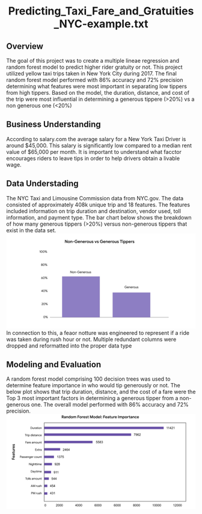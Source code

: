 <h1 align="center"> Predicting_Taxi_Fare_and_Gratuities_NYC-example.txt </h1>
<section>
  <h2>Overview</h2> <p> The goal of this project was to create a multiple lineae regression and random forest model to predict higher rider gratuity or not. This project utilized yellow taxi trips taken in New York City during 2017. The final random forest model performed with 86% accuracy and 72% precision determining what features were most important in separating low tippers from high tippers. Based on the model, the duration, distance, and cost of the trip were most influential in determining a generous tippere (>20%) vs a non generous one (<20%)</p>
</section>

<section>
  <h2>Business Understanding </h2> <p> According to salary.com the average salary for a New York Taxi Driver is around  $45,000. This salary is significantly low compared to a median rent value of $65,000 per month. It is important to understand what facctor encourages riders to leave tips in order to help drivers obtain a livable wage.</p>
</section>

<h2> Data Understading</h2> <p> The NYC Taxi and Limousine Commission data from  NYC.gov. The data consisted of approximately 408k unique trip and 18 features. The features included information on trip duration and destination, vendor used, toll information, and payment type. The bar chart below shows the breakdown of how many generous tippers (>20%) versus non-generous tippers that exist in the data set.
<img src="https://github.com/BikranshuGupta/Predicting_Taxi_Fare_and_Gratuities_NYC/blob/main/Image/tippers.jpg"> In connection to this, a feaor notture was engineered to represent if a ride was taken during rush hour or not. Multiple redundant columns were dropped and reformatted into the proper data type </p>

<h2> Modeling and Evaluation </h2><p> A random forest model comprising 100 decision trees was used to determine feature importance in who would tip generously or not. The below plot shows that trip duration, distance, and the cost of a fare were the Top 3 most important factors in determining a generous tipper from a non-generous one. The overall model performed with 86% accuracy and 72% precision. 
<img src="https://github.com/BikranshuGupta/Predicting_Taxi_Fare_and_Gratuities_NYC/blob/main/Image/Fig2.git.jpg"> </p>


